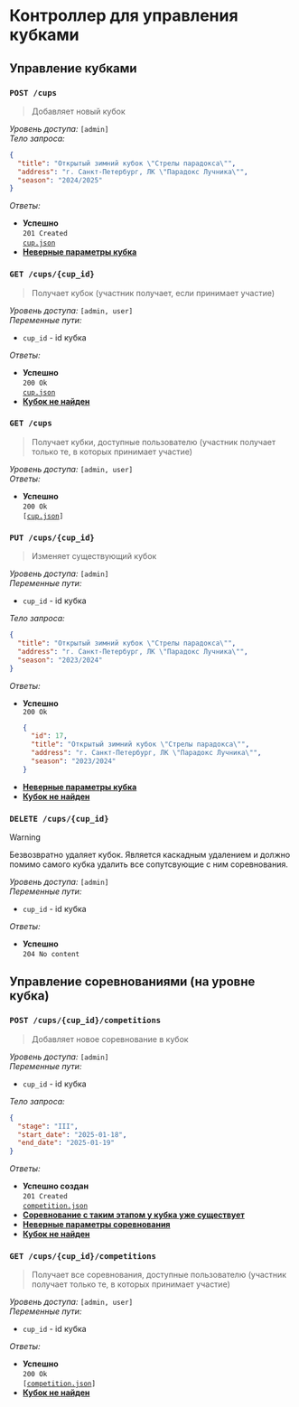 # Контроллер для управления кубками

## Управление кубками

### `POST /cups`

> Добавляет новый кубок

_Уровень доступа:_ `[admin]`\
_Тело запроса:_

```json
{
  "title": "Открытый зимний кубок \"Стрелы парадокса\"",
  "address": "г. Санкт-Петербург, ЛК \"Парадокс Лучника\"",
  "season": "2024/2025"
}
```

_Ответы:_

- **Успешно**\
  `201 Created`\
  [`cup.json`](../models/cup.md)
- [**Неверные параметры кубка**](user_errors.md/#неверные-параметры)

### `GET /cups/{cup_id}`

> Получает кубок (участник получает, если принимает участие)

_Уровень доступа:_ `[admin, user]`\
_Переменные пути:_

- `cup_id` - id кубка

_Ответы:_

- **Успешно**\
  `200 Ok`\
  [`cup.json`](../models/cup.md)
- [**Кубок не найден**](user_errors.md/#не-найдено)

### `GET /cups`

> Получает кубки, доступные пользователю (участник получает только те, в которых принимает участие)

_Уровень доступа:_ `[admin, user]`\
_Ответы:_

- **Успешно**\
  `200 Ok`\
  `[`[`cup.json`](../models/cup.md)`]`

### `PUT /cups/{cup_id}`

> Изменяет существующий кубок

_Уровень доступа:_ `[admin]`\
_Переменные пути:_

- `cup_id` - id кубка

_Тело запроса:_

```json
{
  "title": "Открытый зимний кубок \"Стрелы парадокса\"",
  "address": "г. Санкт-Петербург, ЛК \"Парадокс Лучника\"",
  "season": "2023/2024"
}
```

_Ответы:_

- **Успешно**\
  `200 Ok`
  ```json
  {
    "id": 17,
    "title": "Открытый зимний кубок \"Стрелы парадокса\"",
    "address": "г. Санкт-Петербург, ЛК \"Парадокс Лучника\"",
    "season": "2023/2024"
  }
  ```
- [**Неверные параметры кубка**](user_errors.md/#неверные-параметры)
- [**Кубок не найден**](user_errors.md/#не-найдено)

### `DELETE /cups/{cup_id}`

> [!WARNING]
> Безвозвратно удаляет кубок. Является каскадным удалением и должно помимо самого кубка удалить все сопутсвующие с ним соревнования.

_Уровень доступа:_ `[admin]`\
_Переменные пути:_

- `cup_id` - id кубка

_Ответы:_

- **Успешно**\
  `204 No content`

## Управление соревнованиями (на уровне кубка)

### `POST /cups/{cup_id}/competitions`

> Добавляет новое соревнование в кубок

_Уровень доступа:_ `[admin]`\
_Переменные пути:_

- `cup_id` - id кубка

_Тело запроса:_

```json
{
  "stage": "III",
  "start_date": "2025-01-18",
  "end_date": "2025-01-19"
}
```

_Ответы:_

- **Успешно создан**\
  `201 Created`\
  [`competition.json`](../models/competition.md)
- [**Соревнование с таким этапом у кубка уже существует**](user_errors.md/#ресурс-уже-существует)
- [**Неверные параметры соревнования**](user_errors.md/#неверные-параметры)
- [**Кубок не найден**](user_errors.md/#не-найдено)

### `GET /cups/{cup_id}/competitions`

> Получает все соревнования, доступные пользователю (участник получает только те, в которых принимает участие)

_Уровень доступа:_ `[admin, user]`\
_Переменные пути:_

- `cup_id` - id кубка

_Ответы:_

- **Успешно**\
  `200 Ok`\
  `[`[`competition.json`](../models/competition.md)`]`
- [**Кубок не найден**](user_errors.md/#не-найдено)
